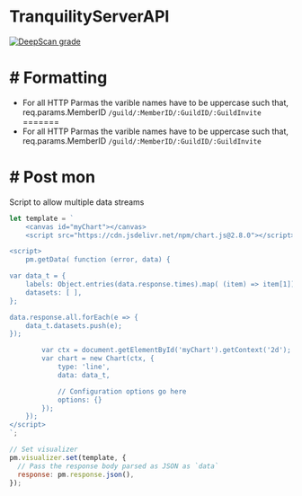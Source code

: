 # TranquilityServerAPI

[![DeepScan grade](https://deepscan.io/api/teams/13554/projects/16524/branches/357480/badge/grade.svg)](https://deepscan.io/dashboard#view=project&tid=13554&pid=16524&bid=357480)

# # Formatting

- For all HTTP Parmas the varible names have to be uppercase such that,
  req.params.MemberID `/guild/:MemberID/:GuildID/:GuildInvite` =======
- For all HTTP Parmas the varible names have to be uppercase such that,
  req.params.MemberID `/guild/:MemberID/:GuildID/:GuildInvite`

# # Post mon

Script to allow multiple data streams

```js
let template = `
    <canvas id="myChart"></canvas>
    <script src="https://cdn.jsdelivr.net/npm/chart.js@2.8.0"></script>

<script>
    pm.getData( function (error, data) {

var data_t = {
    labels: Object.entries(data.response.times).map( (item) => item[1]),
    datasets: [ ],
};

data.response.all.forEach(e => {
    data_t.datasets.push(e);
});

        var ctx = document.getElementById('myChart').getContext('2d');
        var chart = new Chart(ctx, {
            type: 'line',
            data: data_t,   

            // Configuration options go here
            options: {}
        });
    });
</script>
`;

// Set visualizer
pm.visualizer.set(template, {
  // Pass the response body parsed as JSON as `data`
  response: pm.response.json(),
});
```

